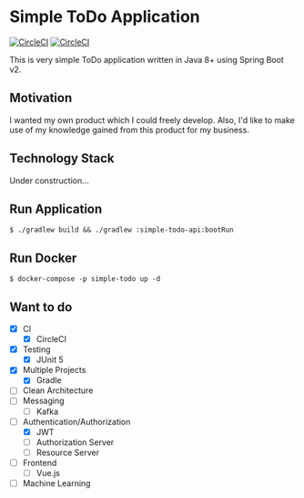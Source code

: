# Simple ToDo Application
[![CircleCI](https://circleci.com/gh/perforb/simple-todo/tree/master.svg?style=shield)](https://circleci.com/gh/perforb/simple-todo/tree/master)
[![CircleCI](https://circleci.com/gh/perforb/simple-todo/tree/develop.svg?style=shield)](https://circleci.com/gh/perforb/simple-todo/tree/develop)

This is very simple ToDo application written in Java 8+ using Spring Boot v2.

## Motivation

I wanted my own product which I could freely develop.
Also, I'd like to make use of my knowledge gained from this product for my business.

## Technology Stack

Under construction...

## Run Application

```
$ ./gradlew build && ./gradlew :simple-todo-api:bootRun
```

## Run Docker

```
$ docker-compose -p simple-todo up -d
```

## Want to do

* [x] CI
    - [x] CircleCI
* [x] Testing
    - [x] JUnit 5
* [x] Multiple Projects
    - [x] Gradle
* [ ] Clean Architecture
* [ ] Messaging
    - [ ] Kafka
* [ ] Authentication/Authorization
    - [x] JWT
    - [ ] Authorization Server
    - [ ] Resource Server
* [ ] Frontend
    - [ ] Vue.js
* [ ] Machine Learning
